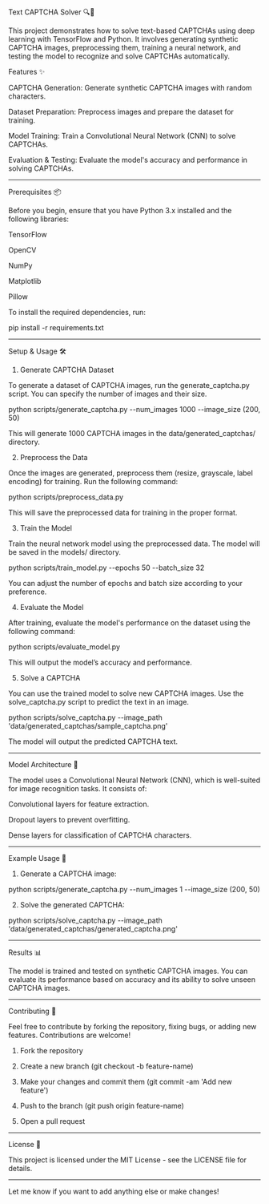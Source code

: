 Text CAPTCHA Solver 🔍🤖

This project demonstrates how to solve text-based CAPTCHAs using deep learning with TensorFlow and Python. It involves generating synthetic CAPTCHA images, preprocessing them, training a neural network, and testing the model to recognize and solve CAPTCHAs automatically.

Features ✨

CAPTCHA Generation: Generate synthetic CAPTCHA images with random characters.

Dataset Preparation: Preprocess images and prepare the dataset for training.

Model Training: Train a Convolutional Neural Network (CNN) to solve CAPTCHAs.

Evaluation & Testing: Evaluate the model's accuracy and performance in solving CAPTCHAs.



---

Prerequisites 📦

Before you begin, ensure that you have Python 3.x installed and the following libraries:

TensorFlow

OpenCV

NumPy

Matplotlib

Pillow


To install the required dependencies, run:

pip install -r requirements.txt


---

Setup & Usage 🛠️

1. Generate CAPTCHA Dataset

To generate a dataset of CAPTCHA images, run the generate_captcha.py script. You can specify the number of images and their size.

python scripts/generate_captcha.py --num_images 1000 --image_size (200, 50)

This will generate 1000 CAPTCHA images in the data/generated_captchas/ directory.

2. Preprocess the Data

Once the images are generated, preprocess them (resize, grayscale, label encoding) for training. Run the following command:

python scripts/preprocess_data.py

This will save the preprocessed data for training in the proper format.

3. Train the Model

Train the neural network model using the preprocessed data. The model will be saved in the models/ directory.

python scripts/train_model.py --epochs 50 --batch_size 32

You can adjust the number of epochs and batch size according to your preference.

4. Evaluate the Model

After training, evaluate the model's performance on the dataset using the following command:

python scripts/evaluate_model.py

This will output the model’s accuracy and performance.

5. Solve a CAPTCHA

You can use the trained model to solve new CAPTCHA images. Use the solve_captcha.py script to predict the text in an image.

python scripts/solve_captcha.py --image_path 'data/generated_captchas/sample_captcha.png'

The model will output the predicted CAPTCHA text.


---

Model Architecture 🧠

The model uses a Convolutional Neural Network (CNN), which is well-suited for image recognition tasks. It consists of:

Convolutional layers for feature extraction.

Dropout layers to prevent overfitting.

Dense layers for classification of CAPTCHA characters.



---

Example Usage 🚀

1. Generate a CAPTCHA image:



python scripts/generate_captcha.py --num_images 1 --image_size (200, 50)

2. Solve the generated CAPTCHA:



python scripts/solve_captcha.py --image_path 'data/generated_captchas/generated_captcha.png'


---

Results 📊

The model is trained and tested on synthetic CAPTCHA images. You can evaluate its performance based on accuracy and its ability to solve unseen CAPTCHA images.


---

Contributing 🤝

Feel free to contribute by forking the repository, fixing bugs, or adding new features. Contributions are welcome!

1. Fork the repository


2. Create a new branch (git checkout -b feature-name)


3. Make your changes and commit them (git commit -am 'Add new feature')


4. Push to the branch (git push origin feature-name)


5. Open a pull request




---

License 📜

This project is licensed under the MIT License - see the LICENSE file for details.


---

Let me know if you want to add anything else or make changes!

